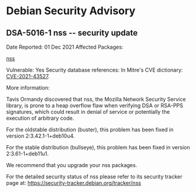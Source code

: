 
Debian Security Advisory
========================


DSA-5016-1 nss -- security update
---------------------------------



Date Reported:
01 Dec 2021
Affected Packages:

[nss](https://packages.debian.org/src:nss)

Vulnerable:
Yes
Security database references:
In Mitre's CVE dictionary: [CVE-2021-43527](https://security-tracker.debian.org/tracker/CVE-2021-43527).  

More information:

Tavis Ormandy discovered that nss, the Mozilla Network Security Service
library, is prone to a heap overflow flaw when verifying DSA or RSA-PPS
signatures, which could result in denial of service or potentially the
execution of arbitrary code.


For the oldstable distribution (buster), this problem has been fixed
in version 2:3.42.1-1+deb10u4.


For the stable distribution (bullseye), this problem has been fixed in
version 2:3.61-1+deb11u1.


We recommend that you upgrade your nss packages.


For the detailed security status of nss please refer to its security
tracker page at:
<https://security-tracker.debian.org/tracker/nss>





